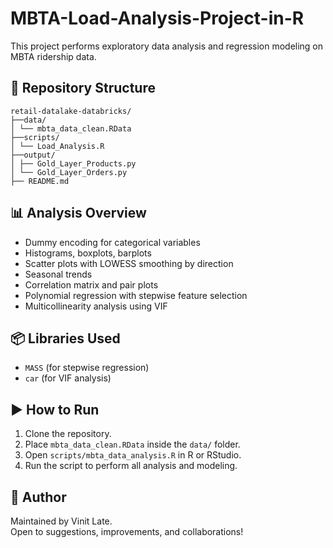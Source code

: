 # MBTA-Load-Analysis-Project-in-R

This project performs exploratory data analysis and regression modeling on MBTA ridership data.

## 📂 Repository Structure

```
retail-datalake-databricks/
├──data/
│ └── mbta_data_clean.RData
├──scripts/
│ └── Load_Analysis.R
├──output/
│ ├── Gold_Layer_Products.py
│ └── Gold_Layer_Orders.py
├── README.md
```

## 📊 Analysis Overview

- Dummy encoding for categorical variables
- Histograms, boxplots, barplots
- Scatter plots with LOWESS smoothing by direction
- Seasonal trends
- Correlation matrix and pair plots
- Polynomial regression with stepwise feature selection
- Multicollinearity analysis using VIF

## 📦 Libraries Used

- `MASS` (for stepwise regression)
- `car` (for VIF analysis)

## ▶️ How to Run

1. Clone the repository.
2. Place `mbta_data_clean.RData` inside the `data/` folder.
3. Open `scripts/mbta_data_analysis.R` in R or RStudio.
4. Run the script to perform all analysis and modeling.

## 🙋 Author

Maintained by Vinit Late.  
Open to suggestions, improvements, and collaborations!
